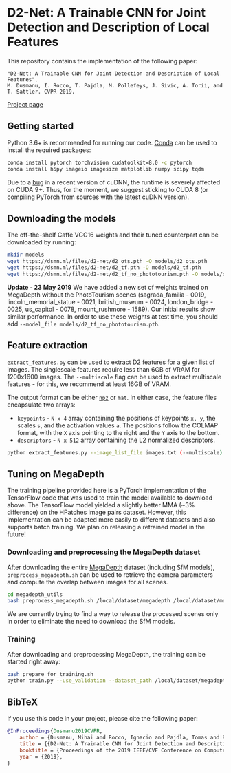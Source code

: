 # D2-Net: A Trainable CNN for Joint Detection and Description of Local Features

This repository contains the implementation of the following paper:

```text
"D2-Net: A Trainable CNN for Joint Detection and Description of Local Features".
M. Dusmanu, I. Rocco, T. Pajdla, M. Pollefeys, J. Sivic, A. Torii, and T. Sattler. CVPR 2019.
```

[Project page](https://dsmn.ml/publications/d2-net.html)
    
## Getting started

Python 3.6+ is recommended for running our code. [Conda](https://docs.conda.io/en/latest/) can be used to install the 
required packages:

```bash
conda install pytorch torchvision cudatoolkit=8.0 -c pytorch
conda install h5py imageio imagesize matplotlib numpy scipy tqdm
```

Due to a [bug](https://github.com/pytorch/pytorch/issues/15054) in a recent version of cuDNN, the runtime is severely 
affected on CUDA 9+. Thus, for the moment, we suggest sticking to CUDA 8 (or compiling PyTorch from sources with the 
latest cuDNN version).

## Downloading the models

The off-the-shelf Caffe VGG16 weights and their tuned counterpart can be downloaded by running:

```bash
mkdir models
wget https://dsmn.ml/files/d2-net/d2_ots.pth -O models/d2_ots.pth
wget https://dsmn.ml/files/d2-net/d2_tf.pth -O models/d2_tf.pth
wget https://dsmn.ml/files/d2-net/d2_tf_no_phototourism.pth -O models/d2_tf_no_phototourism.pth
```

**Update - 23 May 2019** We have added a new set of weights trained on MegaDepth without the PhotoTourism scenes (sagrada_familia - 0019, lincoln_memorial_statue - 0021, british_museum - 0024, london_bridge - 0025, us_capitol - 0078, mount_rushmore - 1589). Our initial results show similar performance. In order to use these weights at test time, you should add `--model_file models/d2_tf_no_phototourism.pth`.

## Feature extraction

`extract_features.py` can be used to extract D2 features for a given list of images. The singlescale features
require less than 6GB of VRAM for 1200x1600 images. The `--multiscale` flag can be used to extract multiscale features -
for this, we recommend at least 16GB of VRAM. 

The output format can be either [`npz`](https://docs.scipy.org/doc/numpy/reference/generated/numpy.savez.html) or `mat`. 
In either case, the feature files encapsulate two arrays: 

- `keypoints` - `N x 4` array containing the positions of keypoints `x, y`, the scales `s`, and the activation values 
`a`. The positions follow the COLMAP format, with the `X` axis pointing to the right and the `Y` axis to the bottom.
- `descriptors` - `N x 512` array containing the L2 normalized descriptors.

```bash
python extract_features.py --image_list_file images.txt (--multiscale)
```

## Tuning on MegaDepth

The training pipeline provided here is a PyTorch implementation of the TensorFlow code that was used to train the model 
available to download above. The TensorFlow model yielded a slightly better MMA (~3% difference) on the HPatches image 
pairs dataset. However, this implementation can be adapted more easily to different datasets and also supports batch 
training. We plan on releasing a retrained model in the future!

### Downloading and preprocessing the MegaDepth dataset

After downloading the entire [MegaDepth](http://www.cs.cornell.edu/projects/megadepth/) dataset (including SfM models), 
`preprocess_megadepth.sh` can be used to retrieve the camera parameters and compute the overlap between images for all
scenes. 

```bash
cd megadepth_utils
bash preprocess_megadepth.sh /local/dataset/megadepth /local/dataset/megadepth/scenes_info
```

We are currently trying to find a way to release the processed scenes only in order to eliminate the need to download 
the SfM models. 

### Training

After downloading and preprocessing MegaDepth, the training can be started right away:

```bash
bash prepare_for_training.sh
python train.py --use_validation --dataset_path /local/dataset/megadepth --scene_info_path /local/dataset/megadepth/scene_info
```

## BibTeX

If you use this code in your project, please cite the following paper:

```bibtex
@InProceedings{Dusmanu2019CVPR,
    author = {Dusmanu, Mihai and Rocco, Ignacio and Pajdla, Tomas and Pollefeys, Marc and Sivic, Josef and Torii, Akihiko and Sattler, Torsten},
    title = {{D2-Net: A Trainable CNN for Joint Detection and Description of Local Features}},
    booktitle = {Proceedings of the 2019 IEEE/CVF Conference on Computer Vision and Pattern Recognition},
    year = {2019},
}
```
